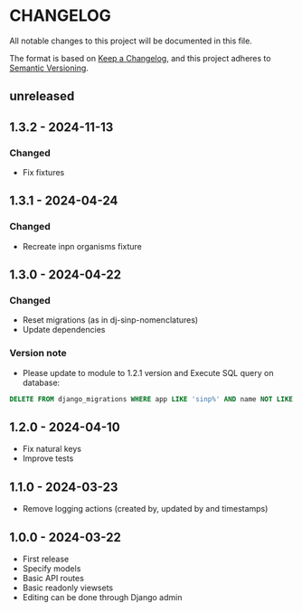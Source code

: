 # CHANGELOG

All notable changes to this project will be documented in this file.

The format is based on [Keep a Changelog](https://keepachangelog.com/), and this project adheres to [Semantic Versioning](https://semver.org/).

<!-- ## Unreleased [{version_tag}](https://github.com/opengisch/qgis-plugin-ci/releases/tag/{version_tag}) - YYYY-MM-DD -->

## unreleased

## 1.3.2 - 2024-11-13

### Changed

* Fix fixtures

## 1.3.1 - 2024-04-24

### Changed

* Recreate inpn organisms fixture

## 1.3.0 - 2024-04-22

### Changed

* Reset migrations (as in dj-sinp-nomenclatures)
* Update dependencies

### Version note

* Please update to module to 1.2.1 version and Execute SQL query on database:

```sql
DELETE FROM django_migrations WHERE app LIKE 'sinp%' AND name NOT LIKE '0001_%';
```

## 1.2.0 - 2024-04-10

* Fix natural keys
* Improve tests

## 1.1.0 - 2024-03-23

* Remove logging actions (created by, updated by and timestamps)

## 1.0.0 - 2024-03-22

* First release
* Specify models
* Basic API routes
* Basic readonly viewsets
* Editing can be done through Django admin
